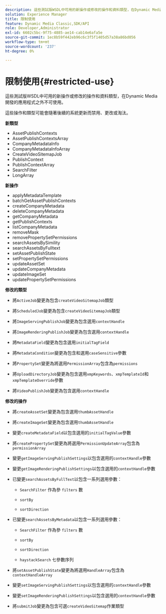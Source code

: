 ```yaml
---
description: 這些測試版WSDL中可用的新操作或修改的操作和資料類型，在Dynamic Media開發的應用程式之外不可使用。
solution: Experience Manager
title: 限制使用
feature: Dynamic Media Classic,SDK/API
role: Developer,Administrator
exl-id: 6602c5bc-9f75-4885-ae14-cab14e6afa5e
source-git-commit: 1ec8b59f442eb96c6c3f5f1405d57a38a86bd056
workflow-type: tm+mt
source-wordcount: '237'
ht-degree: 0%

---
```


# 限制使用{#restricted-use}

這些測試版WSDL中可用的新操作或修改的操作和資料類型，在Dynamic Media開發的應用程式之外不可使用。

這些操作和類型可能會隨著後續的系統更新而禁用、更改或淘汰。

**新類型**

* AssetPublishContexts
* AssetPublishContextsArray
* CompanyMetadataInfo
* CompanyMetadataInfoArray
* CreateVideoSitemapJob
* PublishContext
* PublishContextArray
* SearchFilter
* LongArray

**新操作**

* applyMetadataTemplate
* batchGetAssetPublishContexts
* createCompanyMetadata
* deleteCompanyMetadata
* getCompanyMetadata
* getPublishContexts
* listCompanyMetadata
* removeMask
* removePropertySetPermissions
* searchAssetsBySimility
* searchAssetsByFulltext
* setAssetPublishState
* setPropertySetPermissions
* updateAssetSet
* updateCompanyMetadata
* updateImageSet
* updatePropertySetPermissions

**修改的類型**

* 將`ActiveJob`變更為包含`createVideoSitemapJob`類型

* 將`ScheduledJob`變更為包含`createVideoSitemapJob`類型

* 將`ImageServingPublishJob`變更為包含選用`contextHandle`

* 將`ImageRenderingPublishJob`變更為包含選用`contextHandle`

* 將`MetadataField`變更為包含選用`initialTagField`

* 將`MetadataCondition`變更為包含和選用`caseSensitive`參數

* 將`PropertySet`變更為將選用`PermissionArray`包含為`permissions`

* 將`UploadDirectoryJob`變更為包含選用`xmpKeywords`、`xmpTemplateId`和`xmpTemplateOverride`參數

* 將`VideoPublishJob`變更為包含選用`contextHandle`

**修改的操作**

* 將`createAssetSet`變更為包含選用`thumbAssetHandle`

* 將`createImageSet`變更為包含選用`thumbAssetHandle`

* 變更`createMetadataField`以包含選用的`initialTagValue`參數

* 將`createPropertySet`變更為將選用`PermissionUpdateArray`包含為`permissionArray`

* 變更`getImageServingPublishSettings`以包含選用的`contextHandle`參數

* 變更`getImageRenderingPublishSettings`以包含選用的`contextHandle`參數

* 已變更`searchAssetsByFullText`以包含一系列選用參數：

   * `SearchFilter` 作為參 `filters` 數

   * `sortBy`
   * `sortDirection`

* 已變更`searchAssetsByMetadata`以包含一系列選用參數：

   * `SearchFilter` 作為參 `filters` 數

   * `sortBy`
   * `sortDirection`
   * `haystackSearch` 七參數序列

* 將`setAssetPublishState`變更為將選用`HandleArray`包含為`contextHandleArray`

* 變更`setImageServingPublishSettings`以包含選用的`contextHandle`參數

* 變更`setImageRenderingPublishSettings`以包含選用的`contextHandle`參數

* 將`submitJob`變更為包含可選`createVideoSitemap`作業類型
